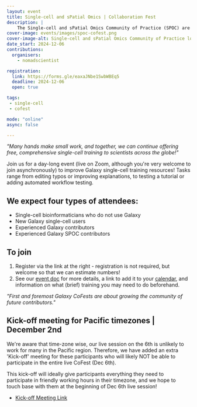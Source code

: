 ```yaml
---
layout: event
title: Single-cell and sPatial Omics | Collaboration Fest
description: |
    The Single-cell and sPatial Omics Community of Practice (SPOC) are hosting their first Collaboration Fest, welcoming new and experienced contributors to our training materials.
cover-image: events/images/spoc-cofest.png
cover-image-alt: Single-cell and sPatial Omics Community of Practice logo showing a circle of diverse people holding hands around a swirling single-cell cluster plot.
date_start: 2024-12-06
contributions:
  organisers:
    - nomadscientist

registration:
  link: https://forms.gle/eaxaJNbe1SwbWBEq5
  deadline: 2024-12-06
  open: true

tags:
 - single-cell
 - cofest

mode: "online"
async: false

---
```

*"Many hands make small work, and together, we can continue offering free, comprehensive single-cell training to scientists across the globe!"*

Join us for a day-long event (live on Zoom, although you're very welcome to join asynchronously) to improve Galaxy single-cell training resources! Tasks range from editing typos or improving explanations, to testing a tutorial or adding automated workflow testing.

## We expect four types of attendees:

 - Single-cell bioinformaticians who do not use Galaxy
 - New Galaxy single-cell users
 - Experienced Galaxy contributors
 - Experienced Galaxy SPOC contributors

## To join
1. Register via the link at the right - registration is not required, but welcome so that we can estimate numbers!
2. See our [event doc](https://docs.google.com/document/d/1GRAY_uE3dtyaGlKR7rqCXgjrJQUkgch-eyc7AsipYMc/edit?tab=t.k5a3rg712bse) for more details, a link to add it to your [calendar](https://calendar.google.com/calendar/event?action=TEMPLATE&tmeid=MnFnMnQxazgxdXRiZnY4OWlwbzFuanJlZ2MgZ2FsYXh5LnNjLmNvcEBt&tmsrc=galaxy.sc.cop%40gmail.com), and information on what (brief) training you may need to do beforehand. 

*"First and foremost Galaxy CoFests are about growing the community of future contributors."*

## Kick-off meeting for Pacific timezones | December 2nd
We're aware that time-zone wise, our live session on the 6th is unlikely to work for many in the Pacific region. Therefore, we have added an extra 'Kick-off' meeting for these participants who will likely NOT be able to participate in the entire live CoFest (Dec 6th).

This kick-off will ideally give participants everything they need to participate in friendly working hours in their timezone, and we hope to touch base with them at the beginning of Dec 6th live session!

 - [Kick-off Meeting Link](https://calendar.google.com/calendar/event?action=TEMPLATE&tmeid=MXNuZzkwZmprNGFlbzhlcnE0NzNtOW45amkgZ2FsYXh5LnNjLmNvcEBt&tmsrc=galaxy.sc.cop%40gmail.com)
